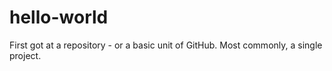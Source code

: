 hello-world
===========

First got at a repository - or a basic unit of GitHub. Most commonly, a single project. 
